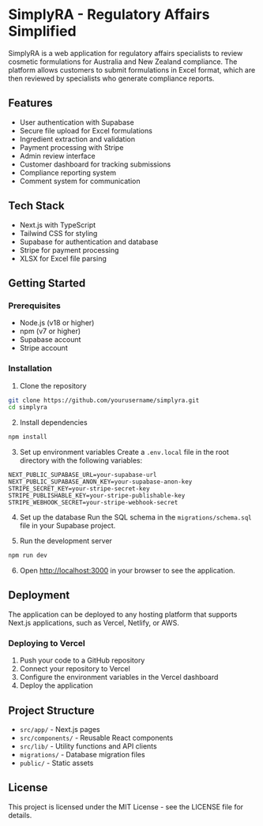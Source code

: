 # SimplyRA - Regulatory Affairs Simplified

SimplyRA is a web application for regulatory affairs specialists to review cosmetic formulations for Australia and New Zealand compliance. The platform allows customers to submit formulations in Excel format, which are then reviewed by specialists who generate compliance reports.

## Features

- User authentication with Supabase
- Secure file upload for Excel formulations
- Ingredient extraction and validation
- Payment processing with Stripe
- Admin review interface
- Customer dashboard for tracking submissions
- Compliance reporting system
- Comment system for communication

## Tech Stack

- Next.js with TypeScript
- Tailwind CSS for styling
- Supabase for authentication and database
- Stripe for payment processing
- XLSX for Excel file parsing

## Getting Started

### Prerequisites

- Node.js (v18 or higher)
- npm (v7 or higher)
- Supabase account
- Stripe account

### Installation

1. Clone the repository
```bash
git clone https://github.com/yourusername/simplyra.git
cd simplyra
```

2. Install dependencies
```bash
npm install
```

3. Set up environment variables
Create a `.env.local` file in the root directory with the following variables:
```
NEXT_PUBLIC_SUPABASE_URL=your-supabase-url
NEXT_PUBLIC_SUPABASE_ANON_KEY=your-supabase-anon-key
STRIPE_SECRET_KEY=your-stripe-secret-key
STRIPE_PUBLISHABLE_KEY=your-stripe-publishable-key
STRIPE_WEBHOOK_SECRET=your-stripe-webhook-secret
```

4. Set up the database
Run the SQL schema in the `migrations/schema.sql` file in your Supabase project.

5. Run the development server
```bash
npm run dev
```

6. Open [http://localhost:3000](http://localhost:3000) in your browser to see the application.

## Deployment

The application can be deployed to any hosting platform that supports Next.js applications, such as Vercel, Netlify, or AWS.

### Deploying to Vercel

1. Push your code to a GitHub repository
2. Connect your repository to Vercel
3. Configure the environment variables in the Vercel dashboard
4. Deploy the application

## Project Structure

- `src/app/` - Next.js pages
- `src/components/` - Reusable React components
- `src/lib/` - Utility functions and API clients
- `migrations/` - Database migration files
- `public/` - Static assets

## License

This project is licensed under the MIT License - see the LICENSE file for details.
